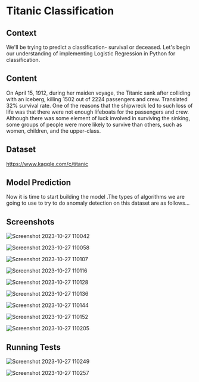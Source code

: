 
# Titanic Classification




## Context
   We'll be trying to predict a classification- survival or deceased. Let's begin our understanding of implementing Logistic Regression in Python for classification.
## Content
  On April 15, 1912, during her maiden voyage, the Titanic sank after colliding with an iceberg, killing 1502 out of 2224 passengers and crew. Translated 32% survival rate.
One of the reasons that the shipwreck led to such loss of life was that there were not enough lifeboats for the passengers and crew.
Although there was some element of luck involved in surviving the sinking, some groups of people were more likely to survive than others, such as women, children, and the upper-class.
## Dataset
https://www.kaggle.com/c/titanic
  
## Model Prediction
Now it is time to start building the model .The types of algorithms we are going to use to try to do anomaly detection on this dataset are as follows...
## Screenshots
![Screenshot 2023-10-27 110042](https://github.com/priyanka641329/Credit-Card-Fraudlent/assets/84657912/acb9cafd-3d3a-406b-9830-13396055073b)

![Screenshot 2023-10-27 110058](https://github.com/priyanka641329/Credit-Card-Fraudlent/assets/84657912/da98e488-dad6-4f1a-a3d3-c06ff8197a51)



![Screenshot 2023-10-27 110107](https://github.com/priyanka641329/Credit-Card-Fraudlent/assets/84657912/91558136-8993-45ef-82e4-f281846939fb)



![Screenshot 2023-10-27 110116](https://github.com/priyanka641329/Credit-Card-Fraudlent/assets/84657912/f6b890de-bdc0-49cf-b42b-3117a1b802d2)


![Screenshot 2023-10-27 110128](https://github.com/priyanka641329/Credit-Card-Fraudlent/assets/84657912/e3e0d28f-7b8a-49e3-a08a-d793318a84d2)


![Screenshot 2023-10-27 110136](https://github.com/priyanka641329/Credit-Card-Fraudlent/assets/84657912/dfaec855-6eca-4daa-95ca-f40f93781adf)



![Screenshot 2023-10-27 110144](https://github.com/priyanka641329/Credit-Card-Fraudlent/assets/84657912/5cd04d05-f660-4ce3-895f-fd5bb834ac53)


![Screenshot 2023-10-27 110152](https://github.com/priyanka641329/Credit-Card-Fraudlent/assets/84657912/eca25f04-7477-4a27-9af4-95f666856e94)

![Screenshot 2023-10-27 110205](https://github.com/priyanka641329/Credit-Card-Fraudlent/assets/84657912/61db6d95-b213-49da-8467-b4f4bb93e8a2)



## Running Tests


![Screenshot 2023-10-27 110249](https://github.com/priyanka641329/Credit-Card-Fraudlent/assets/84657912/5757a7c2-8217-4b0c-bc4e-6ea7054d1a6a)


![Screenshot 2023-10-27 110257](https://github.com/priyanka641329/Credit-Card-Fraudlent/assets/84657912/d8ddd258-ac2a-4daf-bf9d-75ebf325bfd1)